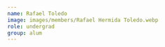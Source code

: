 ```yaml
---
name: Rafael Toledo
image: images/members/Rafael Hermida Toledo.webp
role: undergrad
group: alum
---
```

